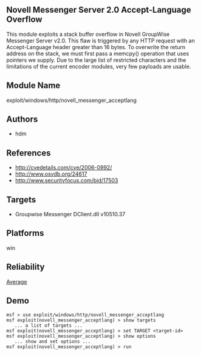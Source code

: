 ## Novell Messenger Server 2.0 Accept-Language Overflow

This module exploits a stack buffer overflow in Novell 
GroupWise Messenger Server v2.0. This flaw is triggered by 
any HTTP request with an Accept-Language header greater than 
16 bytes. To overwrite the return address on the stack, we 
must first pass a memcpy() operation that uses pointers we 
supply. Due to the large list of restricted characters and 
the limitations of the current encoder modules, very few 
payloads are usable.


## Module Name
exploit/windows/http/novell_messenger_acceptlang

## Authors
* hdm


## References
* http://cvedetails.com/cve/2006-0992/
* http://www.osvdb.org/24617
* http://www.securityfocus.com/bid/17503



## Targets
* Groupwise Messenger DClient.dll v10510.37


## Platforms
win

## Reliability
[Average](https://github.com/rapid7/metasploit-framework/wiki/Exploit-Ranking)

## Demo

```
msf > use exploit/windows/http/novell_messenger_acceptlang
msf exploit(novell_messenger_acceptlang) > show targets
   ... a list of targets ...
msf exploit(novell_messenger_acceptlang) > set TARGET <target-id>
msf exploit(novell_messenger_acceptlang) > show options
   ... show and set options ...
msf exploit(novell_messenger_acceptlang) > run
```
    
    